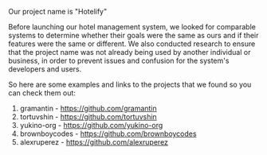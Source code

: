 Our project name is "Hotelify"

Before launching our hotel management system, we looked for comparable systems to determine whether their goals were the same as ours and if their features were the same or different. We also conducted research to ensure that the project name was not already being used by another individual or business, in order to prevent issues and confusion for the system's developers and users.


So here are some examples and links to the projects that we found so you can check them out:

1. gramantin - https://github.com/gramantin
2. tortuvshin - https://github.com/tortuvshin
3. yukino-org - https://github.com/yukino-org
4. brownboycodes - https://github.com/brownboycodes
5. alexruperez - https://github.com/alexruperez

